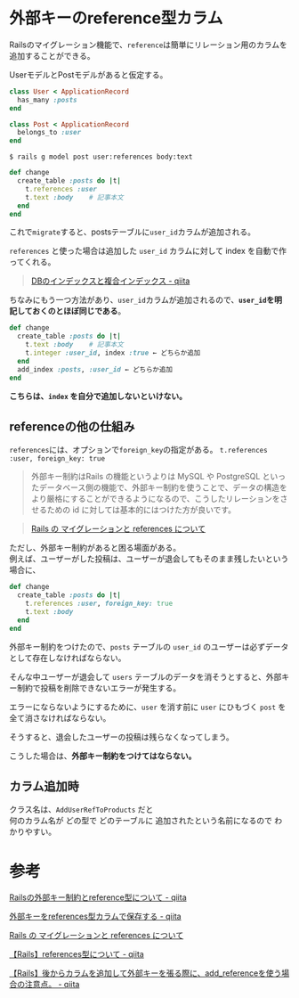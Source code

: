 # 外部キーのreference型カラム

Railsのマイグレーション機能で、`reference`は簡単にリレーション用のカラムを追加することができる。

UserモデルとPostモデルがあると仮定する。
```ruby
class User < ApplicationRecord
  has_many :posts
end
```
```ruby
class Post < ApplicationRecord
  belongs_to :user
end
```
`$ rails g model post user:references body:text`
```ruby
def change
  create_table :posts do |t|
    t.references :user
    t.text :body    # 記事本文
  end
end
```

これで`migrate`すると、postsテーブルに`user_id`カラムが追加される。

`references` と使った場合は追加した `user_id` カラムに対して index を自動で作ってくれる。

> [DBのインデックスと複合インデックス - qiita](https://qiita.com/towtow/items/4089dad004b7c25985e3)

ちなみにもう一つ方法があり、`user_id`カラムが追加されるので、**`user_id`を明記しておくのとほぼ同じである**。

```ruby
def change
  create_table :posts do |t|
    t.text :body    # 記事本文
    t.integer :user_id, index :true ← どちらか追加
  end
  add_index :posts, :user_id ← どちらか追加
end
```
**こちらは、`index` を自分で追加しないといけない。**

## referenceの他の仕組み

`references`には、オプションで`foreign_key`の指定がある。
`t.references :user, foreign_key: true`

> 外部キー制約はRails の機能というよりは MySQL や PostgreSQL といったデータベース側の機能で、外部キー制約を使うことで、データの構造をより厳格にすることができるようになるので、こうしたリレーションをさせるための id に対しては基本的にはつけた方が良いです。

> [Rails の マイグレーションと references について](https://menta.work/post/detail/2656/PVcqTLbkKeje8bgdkncG)

ただし、外部キー制約があると困る場面がある。  
例えば、ユーザーがした投稿は、ユーザーが退会してもそのまま残したいという場合に、

```ruby
def change
  create_table :posts do |t|
    t.references :user, foreign_key: true
    t.text :body
  end
end
```
外部キー制約をつけたので、`posts` テーブルの `user_id` のユーザーは必ずデータとして存在しなければならない。

そんな中ユーザーが退会して `users` テーブルのデータを消そうとすると、外部キー制約で投稿を削除できないエラーが発生する。

エラーにならないようにするために、`user` を消す前に `user` にひもづく `post` を全て消さなければならない。

そうすると、退会したユーザーの投稿は残らなくなってしまう。

こうした場合は、**外部キー制約をつけてはならない。**

## カラム追加時

クラス名は、`AddUserRefToProducts` だと  
何のカラム名が どの型で どのテーブルに 追加されたという名前になるので
わかりやすい。

# 参考

[Railsの外部キー制約とreference型について - qiita](https://qiita.com/ryouzi/items/2682e7e8a86fd2b1ae47)

[外部キーをreferences型カラムで保存する - qiita](https://qiita.com/sinagaki58/items/7edea51ef00e393834ca)

[Rails の マイグレーションと references について](https://menta.work/post/detail/2656/PVcqTLbkKeje8bgdkncG)

[【Rails】references型について - qiita](https://qiita.com/mmaumtjgj/items/cdc76572d392957c4299)

[【Rails】後からカラムを追加して外部キーを張る際に、add_referenceを使う場合の注意点。 - qiita](https://qiita.com/kurawo___D/items/e3694f7a870a1cc4738e)
